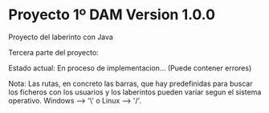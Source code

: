 # Proyecto 1º DAM Version 1.0.0
Proyecto del laberinto con Java

Tercera parte del proyecto: 

Estado actual: En proceso de implementacion... (Puede contener errores)

Nota: Las rutas, en concreto las barras, que hay predefinidas para buscar los ficheros con los usuarios y los laberintos pueden variar segun el sistema operativo. Windows --> '\\' o Linux --> '/'.
